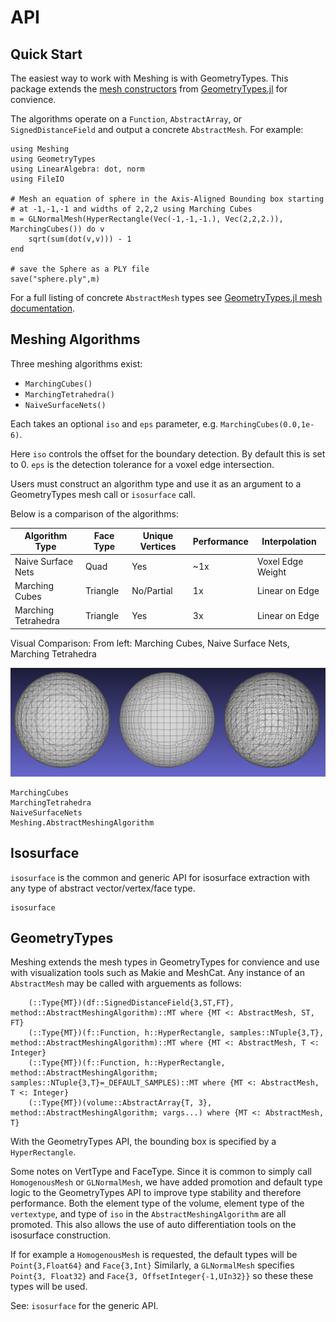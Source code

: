 # API

## Quick Start

The easiest way to work with Meshing is with GeometryTypes.
This package extends the [mesh constructors](http://juliageometry.github.io/GeometryTypes.jl/latest/types.html#Meshes-1)
from [GeometryTypes.jl](https://github.com/JuliaGeometry/GeometryTypes.jl) for convience.

The algorithms operate on a `Function`, `AbstractArray`, or `SignedDistanceField` and output a concrete `AbstractMesh`. For example:

```
using Meshing
using GeometryTypes
using LinearAlgebra: dot, norm
using FileIO

# Mesh an equation of sphere in the Axis-Aligned Bounding box starting
# at -1,-1,-1 and widths of 2,2,2 using Marching Cubes
m = GLNormalMesh(HyperRectangle(Vec(-1,-1,-1.), Vec(2,2,2.)), MarchingCubes()) do v
    sqrt(sum(dot(v,v))) - 1
end

# save the Sphere as a PLY file
save("sphere.ply",m)
```

For a full listing of concrete `AbstractMesh` types see [GeometryTypes.jl mesh documentation](http://juliageometry.github.io/GeometryTypes.jl/latest/types.html#Meshes-1).

## Meshing Algorithms

Three meshing algorithms exist:
* `MarchingCubes()`
* `MarchingTetrahedra()`
* `NaiveSurfaceNets()`

Each takes an optional `iso` and `eps` parameter, e.g. `MarchingCubes(0.0,1e-6)`.

Here `iso` controls the offset for the boundary detection. By default this is set to 0. `eps` is the detection tolerance for a voxel edge intersection.

Users must construct an algorithm type and use it as an argument to a GeometryTypes mesh call or `isosurface` call.

Below is a comparison of the algorithms:

| Algorithm Type      | Face Type | Unique Vertices | Performance | Interpolation     |
|---------------------|-----------|-----------------|-------------|-------------------|
| Naive Surface Nets  | Quad      | Yes             | ~1x         | Voxel Edge Weight |
| Marching Cubes      | Triangle  | No/Partial      | 1x          | Linear on Edge    |
| Marching Tetrahedra | Triangle  | Yes             | 3x          | Linear on Edge    |

Visual Comparison:
From left: Marching Cubes, Naive Surface Nets, Marching Tetrahedra

![comparison](./img/comparison.png)

```@docs
MarchingCubes
MarchingTetrahedra
NaiveSurfaceNets
Meshing.AbstractMeshingAlgorithm
```

## Isosurface

`isosurface` is the common and generic API for isosurface extraction with any type of abstract vector/vertex/face type.

```@docs
isosurface
```

## GeometryTypes

Meshing extends the mesh types in GeometryTypes for convience and use with visualization tools such as Makie and MeshCat.
Any instance of an `AbstractMesh` may be called with arguements as follows:

```
    (::Type{MT})(df::SignedDistanceField{3,ST,FT}, method::AbstractMeshingAlgorithm)::MT where {MT <: AbstractMesh, ST, FT}
    (::Type{MT})(f::Function, h::HyperRectangle, samples::NTuple{3,T}, method::AbstractMeshingAlgorithm)::MT where {MT <: AbstractMesh, T <: Integer}
    (::Type{MT})(f::Function, h::HyperRectangle, method::AbstractMeshingAlgorithm; samples::NTuple{3,T}=_DEFAULT_SAMPLES)::MT where {MT <: AbstractMesh, T <: Integer}
    (::Type{MT})(volume::AbstractArray{T, 3}, method::AbstractMeshingAlgorithm; vargs...) where {MT <: AbstractMesh, T}
```

With the GeometryTypes API, the bounding box is specified by a `HyperRectangle`.

Some notes on VertType and FaceType. Since it is common to simply call `HomogenousMesh` or `GLNormalMesh`, we have added promotion and default type logic
to the GeometryTypes API to improve type stability and therefore performance.
Both the element type of the volume, element type of the `vertextype`, and type of `iso` in the `AbstractMeshingAlgorithm`
are all promoted. This also allows the use of auto differentiation tools on the isosurface construction.

If for example a `HomogenousMesh` is requested, the default types will be `Point{3,Float64}` and `Face{3,Int}`
Similarly, a `GLNormalMesh` specifies `Point{3, Float32}` and `Face{3, OffsetInteger{-1,UIn32}}` so these these types will be used.

See: `isosurface` for the generic API.
